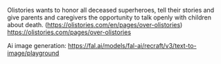 Olistories wants to honor all deceased superheroes, tell their stories and give parents and caregivers the opportunity to talk openly with children about death.
(https://olistories.com/en/pages/over-olistories)
https://olistories.com/pages/over-olistories 

Ai image generation: 
https://fal.ai/models/fal-ai/recraft/v3/text-to-image/playground 